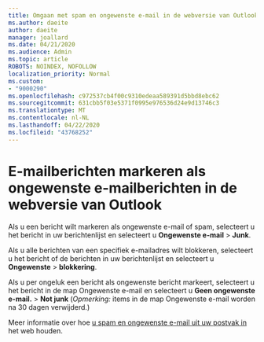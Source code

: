 ```yaml
---
title: Omgaan met spam en ongewenste e-mail in de webversie van Outlook
ms.author: daeite
author: daeite
manager: joallard
ms.date: 04/21/2020
ms.audience: Admin
ms.topic: article
ROBOTS: NOINDEX, NOFOLLOW
localization_priority: Normal
ms.custom:
- "9000290"
ms.openlocfilehash: c972537cb4f00c9310edeaa589391d5bbd8ebc62
ms.sourcegitcommit: 631cbb5f03e5371f0995e976536d24e9d13746c3
ms.translationtype: MT
ms.contentlocale: nl-NL
ms.lasthandoff: 04/22/2020
ms.locfileid: "43768252"
---
```

# <a name="mark-email-messages-as-junk-in-outlook-on-the-web"></a>E-mailberichten markeren als ongewenste e-mailberichten in de webversie van Outlook

Als u een bericht wilt markeren als ongewenste e-mail of spam, selecteert u het bericht in uw berichtenlijst en selecteert u **Ongewenste e-mail** > **Junk**.

Als u alle berichten van een specifiek e-mailadres wilt blokkeren, selecteert u het bericht of de berichten in uw berichtenlijst en selecteert u **Ongewenste** > **blokkering**.

Als u per ongeluk een bericht als ongewenste bericht markeert, selecteert u het bericht in de map Ongewenste e-mail en selecteert u **Geen ongewenste e-mail.** > **Not junk** (*Opmerking:* items in de map Ongewenste e-mail worden na 30 dagen verwijderd.)

Meer informatie over hoe [u spam en ongewenste e-mail uit uw postvak in](https://support.office.com/article/db786e79-54e2-40cc-904f-d89d57b7f41d) het web houden.